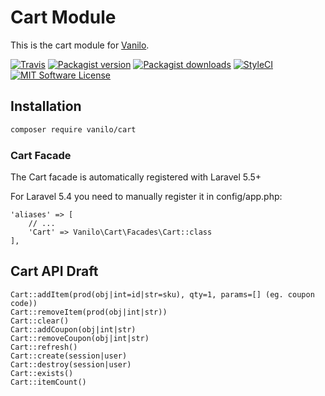 # Cart Module

This is the cart module for [Vanilo](https://vanilo.io).

[![Travis](https://img.shields.io/travis/artkonekt/cart.svg?style=flat-square)](https://travis-ci.org/artkonekt/cart)
[![Packagist version](https://img.shields.io/packagist/vpre/vanilo/cart.svg?style=flat-square)](https://packagist.org/packages/vanilo/cart)
[![Packagist downloads](https://img.shields.io/packagist/dt/vanilo/cart.svg?style=flat-square)](https://packagist.org/packages/vanilo/cart)
[![StyleCI](https://styleci.io/repos/108638279/shield?branch=master)](https://styleci.io/repos/108638279)
[![MIT Software License](https://img.shields.io/badge/license-MIT-blue.svg?style=flat-square)](LICENSE.md)

## Installation

```bash
composer require vanilo/cart
```

### Cart Facade

The Cart facade is automatically registered with Laravel 5.5+

For Laravel 5.4 you need to manually register it in config/app.php:

```
'aliases' => [
    // ...
    'Cart' => Vanilo\Cart\Facades\Cart::class
],
```


## Cart API Draft

```
Cart::addItem(prod(obj|int=id|str=sku), qty=1, params=[] (eg. coupon code))
Cart::removeItem(prod(obj|int|str))
Cart::clear()
Cart::addCoupon(obj|int|str)
Cart::removeCoupon(obj|int|str)
Cart::refresh()
Cart::create(session|user)
Cart::destroy(session|user)
Cart::exists()
Cart::itemCount()
```
